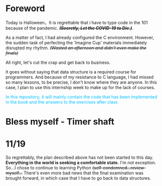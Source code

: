 # Foreword

Today is Halloween，It is regrettable that i have to type code in the 101 because of
the pandemic.  ~~***(Secretly, Let the COVID-19 to Die.)***~~.

As a matter of fact, I had already configured the C environment. However, the sudden task of perfecting
the 'Imagine Cup' materials immediately disrupted my rhythm. ~~*(Wasted an afternoon and didn't even make the finals)*~~

All right, let's cut the crap and get back to business.

It goes without saying that data structure is a required course for programmers. And because of my
resistance to C language, I had missed so many lessons, to be precise, I don't know where they are 
anyone. In this case, I plan to use this internship week to make up for the lack of courses.


<span style="color: DeepSkyBlue; ">
In this repository, it will mainly contain the code that has been implemented 
in the book and the answers to the exercises after class
</span>



# Bless myself - Timer shaft
# 11/19
So regrettably, the plan described above has not been started to this day.
**Everything in the world  is seeking a comfortable state.** I'm not exception.
So...I chose to  continue to learning Python ~~(self-condemned...review-myself...~~
There's even more bad news that the final examination was brought forward, in which case 
that I have to go back to data structures.
